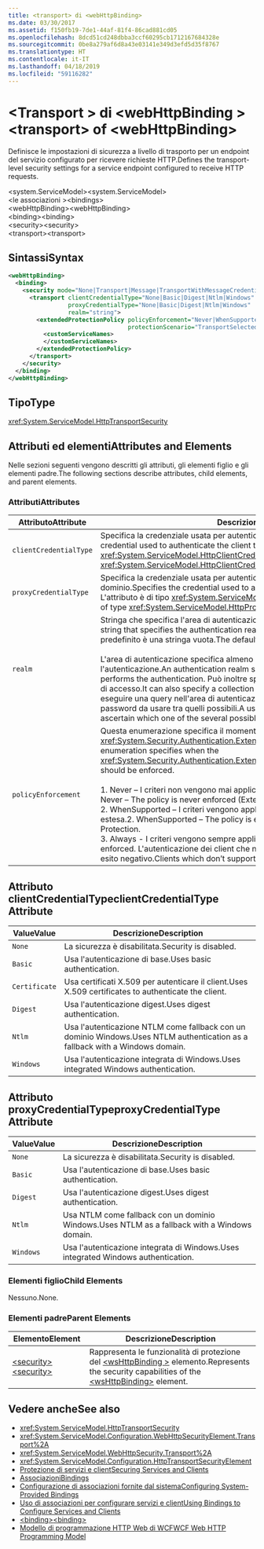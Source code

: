 ```yaml
---
title: <transport> di <webHttpBinding>
ms.date: 03/30/2017
ms.assetid: f150fb19-7de1-44af-81f4-86cad881cd05
ms.openlocfilehash: 8dcd51cd248dbba3ccf60295cb1712167684328e
ms.sourcegitcommit: 0be8a279af6d8a43e03141e349d3efd5d35f8767
ms.translationtype: HT
ms.contentlocale: it-IT
ms.lasthandoff: 04/18/2019
ms.locfileid: "59116282"
---
```

# <a name="transport-of-webhttpbinding"></a><span data-ttu-id="88749-102">\<Transport > di \<webHttpBinding ></span><span class="sxs-lookup"><span data-stu-id="88749-102">\<transport> of \<webHttpBinding></span></span>
<span data-ttu-id="88749-103">Definisce le impostazioni di sicurezza a livello di trasporto per un endpoint del servizio configurato per ricevere richieste HTTP.</span><span class="sxs-lookup"><span data-stu-id="88749-103">Defines the transport-level security settings for a service endpoint configured to receive HTTP requests.</span></span>  
  
 <span data-ttu-id="88749-104">\<system.ServiceModel></span><span class="sxs-lookup"><span data-stu-id="88749-104">\<system.ServiceModel></span></span>  
<span data-ttu-id="88749-105">\<le associazioni ></span><span class="sxs-lookup"><span data-stu-id="88749-105">\<bindings></span></span>  
<span data-ttu-id="88749-106">\<webHttpBinding></span><span class="sxs-lookup"><span data-stu-id="88749-106">\<webHttpBinding></span></span>  
<span data-ttu-id="88749-107">\<binding></span><span class="sxs-lookup"><span data-stu-id="88749-107">\<binding></span></span>  
<span data-ttu-id="88749-108">\<security></span><span class="sxs-lookup"><span data-stu-id="88749-108">\<security></span></span>  
<span data-ttu-id="88749-109">\<transport></span><span class="sxs-lookup"><span data-stu-id="88749-109">\<transport></span></span>  
  
## <a name="syntax"></a><span data-ttu-id="88749-110">Sintassi</span><span class="sxs-lookup"><span data-stu-id="88749-110">Syntax</span></span>  
  
```xml  
<webHttpBinding>
  <binding>
    <security mode="None|Transport|Message|TransportWithMessageCredential|TransportCredentialOnly">
      <transport clientCredentialType="None|Basic|Digest|Ntlm|Windows"
                 proxyCredentialType="None|Basic|Digest|Ntlm|Windows"
                 realm="string">
        <extendedProtectionPolicy policyEnforcement="Never|WhenSupported|Always"
                                  protectionScenario="TransportSelected|TrustedProxy">
          <customServiceNames>
          </customServiceNames>
        </extendedProtectionPolicy>
      </transport>
    </security>
  </binding>
</webHttpBinding>
```  
  
## <a name="type"></a><span data-ttu-id="88749-111">Tipo</span><span class="sxs-lookup"><span data-stu-id="88749-111">Type</span></span>  
 <xref:System.ServiceModel.HttpTransportSecurity>  
  
## <a name="attributes-and-elements"></a><span data-ttu-id="88749-112">Attributi ed elementi</span><span class="sxs-lookup"><span data-stu-id="88749-112">Attributes and Elements</span></span>  
 <span data-ttu-id="88749-113">Nelle sezioni seguenti vengono descritti gli attributi, gli elementi figlio e gli elementi padre.</span><span class="sxs-lookup"><span data-stu-id="88749-113">The following sections describe attributes, child elements, and parent elements.</span></span>  
  
### <a name="attributes"></a><span data-ttu-id="88749-114">Attributi</span><span class="sxs-lookup"><span data-stu-id="88749-114">Attributes</span></span>  
  
|<span data-ttu-id="88749-115">Attributo</span><span class="sxs-lookup"><span data-stu-id="88749-115">Attribute</span></span>|<span data-ttu-id="88749-116">Descrizione</span><span class="sxs-lookup"><span data-stu-id="88749-116">Description</span></span>|  
|---------------|-----------------|  
|`clientCredentialType`|<span data-ttu-id="88749-117">Specifica la credenziale usata per autenticare il client presso il servizio.</span><span class="sxs-lookup"><span data-stu-id="88749-117">Specifies the credential used to authenticate the client to the service.</span></span> <span data-ttu-id="88749-118">L'attributo è di tipo <xref:System.ServiceModel.HttpClientCredentialType>.</span><span class="sxs-lookup"><span data-stu-id="88749-118">This attribute is of type <xref:System.ServiceModel.HttpClientCredentialType>.</span></span>|  
|`proxyCredentialType`|<span data-ttu-id="88749-119">Specifica la credenziale usata per autenticare il client presso un proxy di dominio.</span><span class="sxs-lookup"><span data-stu-id="88749-119">Specifies the credential used to authenticate the client to a domain proxy.</span></span> <span data-ttu-id="88749-120">L'attributo è di tipo <xref:System.ServiceModel.HttpProxyCredentialType>.</span><span class="sxs-lookup"><span data-stu-id="88749-120">This attribute is of type <xref:System.ServiceModel.HttpProxyCredentialType>.</span></span>|  
|`realm`|<span data-ttu-id="88749-121">Stringa che specifica l'area di autenticazione per l'autenticazione di base o digest.</span><span class="sxs-lookup"><span data-stu-id="88749-121">A string that specifies the authentication realm for digest or basic authentication.</span></span> <span data-ttu-id="88749-122">Il valore predefinito è una stringa vuota.</span><span class="sxs-lookup"><span data-stu-id="88749-122">The default is an empty string.</span></span><br /><br /> <span data-ttu-id="88749-123">L'area di autenticazione specifica almeno il nome dell'host che esegue l'autenticazione.</span><span class="sxs-lookup"><span data-stu-id="88749-123">An authentication realm specifies at least the name of the host that performs the authentication.</span></span> <span data-ttu-id="88749-124">Può inoltre specificare una raccolta di utenti aventi diritto di accesso.</span><span class="sxs-lookup"><span data-stu-id="88749-124">It can also specify a collection of users that has access.</span></span> <span data-ttu-id="88749-125">Un utente può eseguire una query nell'area di autenticazione per verificare i nomi utente e le password da usare tra quelli possibili.</span><span class="sxs-lookup"><span data-stu-id="88749-125">A user can query the authentication realm to ascertain which one of the several possible usernames and passwords can be used.</span></span>|  
|`policyEnforcement`|<span data-ttu-id="88749-126">Questa enumerazione specifica il momento in cui deve essere applicato l'oggetto <xref:System.Security.Authentication.ExtendedProtection.ExtendedProtectionPolicy>.</span><span class="sxs-lookup"><span data-stu-id="88749-126">This enumeration specifies when the <xref:System.Security.Authentication.ExtendedProtection.ExtendedProtectionPolicy> should be enforced.</span></span><br /><br /> <span data-ttu-id="88749-127">1.  Never – I criteri non vengono mai applicati e la protezione estesa è disabilitata.</span><span class="sxs-lookup"><span data-stu-id="88749-127">1.  Never – The policy is never enforced (Extended Protection is disabled).</span></span><br /><span data-ttu-id="88749-128">2.  WhenSupported – I criteri vengono applicati solo se il client supporta la protezione estesa.</span><span class="sxs-lookup"><span data-stu-id="88749-128">2.  WhenSupported – The policy is enforced only if the client supports Extended Protection.</span></span><br /><span data-ttu-id="88749-129">3.  Always - I criteri vengono sempre applicati.</span><span class="sxs-lookup"><span data-stu-id="88749-129">3.  Always – The policy is always enforced.</span></span> <span data-ttu-id="88749-130">L'autenticazione dei client che non supportano la protezione estesa avrà esito negativo.</span><span class="sxs-lookup"><span data-stu-id="88749-130">Clients which don’t support Extended Protection will fail to authenticate.</span></span>|  
  
## <a name="clientcredentialtype-attribute"></a><span data-ttu-id="88749-131">Attributo clientCredentialType</span><span class="sxs-lookup"><span data-stu-id="88749-131">clientCredentialType Attribute</span></span>  
  
|<span data-ttu-id="88749-132">Value</span><span class="sxs-lookup"><span data-stu-id="88749-132">Value</span></span>|<span data-ttu-id="88749-133">Descrizione</span><span class="sxs-lookup"><span data-stu-id="88749-133">Description</span></span>|  
|-----------|-----------------|  
|`None`|<span data-ttu-id="88749-134">La sicurezza è disabilitata.</span><span class="sxs-lookup"><span data-stu-id="88749-134">Security is disabled.</span></span>|  
|`Basic`|<span data-ttu-id="88749-135">Usa l'autenticazione di base.</span><span class="sxs-lookup"><span data-stu-id="88749-135">Uses basic authentication.</span></span>|  
|`Certificate`|<span data-ttu-id="88749-136">Usa certificati X.509 per autenticare il client.</span><span class="sxs-lookup"><span data-stu-id="88749-136">Uses X.509 certificates to authenticate the client.</span></span>|  
|`Digest`|<span data-ttu-id="88749-137">Usa l'autenticazione digest.</span><span class="sxs-lookup"><span data-stu-id="88749-137">Uses digest authentication.</span></span>|  
|`Ntlm`|<span data-ttu-id="88749-138">Usa l'autenticazione NTLM come fallback con un dominio Windows.</span><span class="sxs-lookup"><span data-stu-id="88749-138">Uses NTLM authentication as a fallback with a Windows domain.</span></span>|  
|`Windows`|<span data-ttu-id="88749-139">Usa l'autenticazione integrata di Windows.</span><span class="sxs-lookup"><span data-stu-id="88749-139">Uses integrated Windows authentication.</span></span>|  
  
## <a name="proxycredentialtype-attribute"></a><span data-ttu-id="88749-140">Attributo proxyCredentialType</span><span class="sxs-lookup"><span data-stu-id="88749-140">proxyCredentialType Attribute</span></span>  
  
|<span data-ttu-id="88749-141">Value</span><span class="sxs-lookup"><span data-stu-id="88749-141">Value</span></span>|<span data-ttu-id="88749-142">Descrizione</span><span class="sxs-lookup"><span data-stu-id="88749-142">Description</span></span>|  
|-----------|-----------------|  
|`None`|<span data-ttu-id="88749-143">La sicurezza è disabilitata.</span><span class="sxs-lookup"><span data-stu-id="88749-143">Security is disabled.</span></span>|  
|`Basic`|<span data-ttu-id="88749-144">Usa l'autenticazione di base.</span><span class="sxs-lookup"><span data-stu-id="88749-144">Uses basic authentication.</span></span>|  
|`Digest`|<span data-ttu-id="88749-145">Usa l'autenticazione digest.</span><span class="sxs-lookup"><span data-stu-id="88749-145">Uses digest authentication.</span></span>|  
|`Ntlm`|<span data-ttu-id="88749-146">Usa NTLM come fallback con un dominio Windows.</span><span class="sxs-lookup"><span data-stu-id="88749-146">Uses NTLM as a fallback with a Windows domain.</span></span>|  
|`Windows`|<span data-ttu-id="88749-147">Usa l'autenticazione integrata di Windows.</span><span class="sxs-lookup"><span data-stu-id="88749-147">Uses integrated Windows authentication.</span></span>|  
  
### <a name="child-elements"></a><span data-ttu-id="88749-148">Elementi figlio</span><span class="sxs-lookup"><span data-stu-id="88749-148">Child Elements</span></span>  
 <span data-ttu-id="88749-149">Nessuno.</span><span class="sxs-lookup"><span data-stu-id="88749-149">None.</span></span>  
  
### <a name="parent-elements"></a><span data-ttu-id="88749-150">Elementi padre</span><span class="sxs-lookup"><span data-stu-id="88749-150">Parent Elements</span></span>  
  
|<span data-ttu-id="88749-151">Elemento</span><span class="sxs-lookup"><span data-stu-id="88749-151">Element</span></span>|<span data-ttu-id="88749-152">Descrizione</span><span class="sxs-lookup"><span data-stu-id="88749-152">Description</span></span>|  
|-------------|-----------------|  
|[<span data-ttu-id="88749-153">\<security></span><span class="sxs-lookup"><span data-stu-id="88749-153">\<security></span></span>](../../../../../docs/framework/configure-apps/file-schema/wcf/security-of-webhttpbinding.md)|<span data-ttu-id="88749-154">Rappresenta le funzionalità di protezione del [ \<wsHttpBinding >](../../../../../docs/framework/configure-apps/file-schema/wcf/wshttpbinding.md) elemento.</span><span class="sxs-lookup"><span data-stu-id="88749-154">Represents the security capabilities of the [\<wsHttpBinding>](../../../../../docs/framework/configure-apps/file-schema/wcf/wshttpbinding.md) element.</span></span>|  
  
## <a name="see-also"></a><span data-ttu-id="88749-155">Vedere anche</span><span class="sxs-lookup"><span data-stu-id="88749-155">See also</span></span>

- <xref:System.ServiceModel.HttpTransportSecurity>
- <xref:System.ServiceModel.Configuration.WebHttpSecurityElement.Transport%2A>
- <xref:System.ServiceModel.WebHttpSecurity.Transport%2A>
- <xref:System.ServiceModel.Configuration.HttpTransportSecurityElement>
- [<span data-ttu-id="88749-156">Protezione di servizi e client</span><span class="sxs-lookup"><span data-stu-id="88749-156">Securing Services and Clients</span></span>](../../../../../docs/framework/wcf/feature-details/securing-services-and-clients.md)
- [<span data-ttu-id="88749-157">Associazioni</span><span class="sxs-lookup"><span data-stu-id="88749-157">Bindings</span></span>](../../../../../docs/framework/wcf/bindings.md)
- [<span data-ttu-id="88749-158">Configurazione di associazioni fornite dal sistema</span><span class="sxs-lookup"><span data-stu-id="88749-158">Configuring System-Provided Bindings</span></span>](../../../../../docs/framework/wcf/feature-details/configuring-system-provided-bindings.md)
- [<span data-ttu-id="88749-159">Uso di associazioni per configurare servizi e client</span><span class="sxs-lookup"><span data-stu-id="88749-159">Using Bindings to Configure Services and Clients</span></span>](../../../../../docs/framework/wcf/using-bindings-to-configure-services-and-clients.md)
- [<span data-ttu-id="88749-160">\<binding></span><span class="sxs-lookup"><span data-stu-id="88749-160">\<binding></span></span>](../../../../../docs/framework/misc/binding.md)
- [<span data-ttu-id="88749-161">Modello di programmazione HTTP Web di WCF</span><span class="sxs-lookup"><span data-stu-id="88749-161">WCF Web HTTP Programming Model</span></span>](../../../../../docs/framework/wcf/feature-details/wcf-web-http-programming-model.md)
